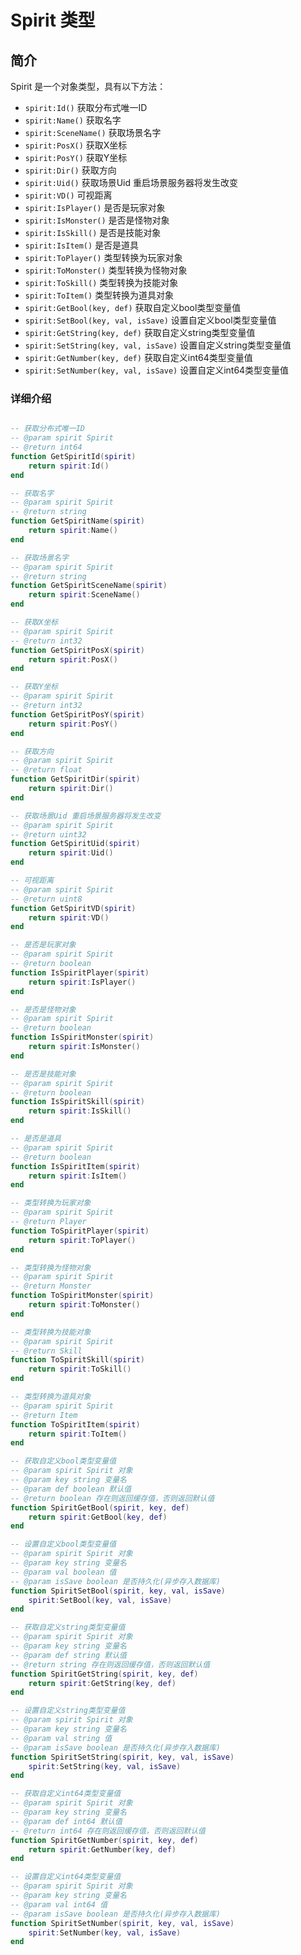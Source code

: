 

# Spirit 类型

## 简介
Spirit 是一个对象类型，具有以下方法：

- `spirit:Id()` 获取分布式唯一ID
- `spirit:Name()` 获取名字
- `spirit:SceneName()` 获取场景名字
- `spirit:PosX()` 获取X坐标
- `spirit:PosY()` 获取Y坐标
- `spirit:Dir()` 获取方向
- `spirit:Uid()` 获取场景Uid 重启场景服务器将发生改变
- `spirit:VD()` 可视距离
- `spirit:IsPlayer()` 是否是玩家对象
- `spirit:IsMonster()` 是否是怪物对象
- `spirit:IsSkill()` 是否是技能对象
- `spirit:IsItem()` 是否是道具
- `spirit:ToPlayer()` 类型转换为玩家对象
- `spirit:ToMonster()` 类型转换为怪物对象
- `spirit:ToSkill()` 类型转换为技能对象
- `spirit:ToItem()` 类型转换为道具对象
- `spirit:GetBool(key, def)` 获取自定义bool类型变量值
- `spirit:SetBool(key, val, isSave)` 设置自定义bool类型变量值
- `spirit:GetString(key, def)` 获取自定义string类型变量值
- `spirit:SetString(key, val, isSave)` 设置自定义string类型变量值
- `spirit:GetNumber(key, def)` 获取自定义int64类型变量值
- `spirit:SetNumber(key, val, isSave)` 设置自定义int64类型变量值

### 详细介绍
```lua

-- 获取分布式唯一ID
-- @param spirit Spirit
-- @return int64
function GetSpiritId(spirit)
    return spirit:Id()
end

-- 获取名字
-- @param spirit Spirit
-- @return string
function GetSpiritName(spirit)
    return spirit:Name()
end

-- 获取场景名字
-- @param spirit Spirit
-- @return string
function GetSpiritSceneName(spirit)
    return spirit:SceneName()
end

-- 获取X坐标
-- @param spirit Spirit
-- @return int32
function GetSpiritPosX(spirit)
    return spirit:PosX()
end

-- 获取Y坐标
-- @param spirit Spirit
-- @return int32
function GetSpiritPosY(spirit)
    return spirit:PosY()
end

-- 获取方向
-- @param spirit Spirit
-- @return float
function GetSpiritDir(spirit)
    return spirit:Dir()
end

-- 获取场景Uid 重启场景服务器将发生改变
-- @param spirit Spirit
-- @return uint32
function GetSpiritUid(spirit)
    return spirit:Uid()
end

-- 可视距离
-- @param spirit Spirit
-- @return uint8
function GetSpiritVD(spirit)
    return spirit:VD()
end

-- 是否是玩家对象
-- @param spirit Spirit
-- @return boolean
function IsSpiritPlayer(spirit)
    return spirit:IsPlayer()
end

-- 是否是怪物对象
-- @param spirit Spirit
-- @return boolean
function IsSpiritMonster(spirit)
    return spirit:IsMonster()
end

-- 是否是技能对象
-- @param spirit Spirit
-- @return boolean
function IsSpiritSkill(spirit)
    return spirit:IsSkill()
end

-- 是否是道具
-- @param spirit Spirit
-- @return boolean
function IsSpiritItem(spirit)
    return spirit:IsItem()
end

-- 类型转换为玩家对象
-- @param spirit Spirit
-- @return Player
function ToSpiritPlayer(spirit)
    return spirit:ToPlayer()
end

-- 类型转换为怪物对象
-- @param spirit Spirit
-- @return Monster
function ToSpiritMonster(spirit)
    return spirit:ToMonster()
end

-- 类型转换为技能对象
-- @param spirit Spirit
-- @return Skill
function ToSpiritSkill(spirit)
    return spirit:ToSkill()
end

-- 类型转换为道具对象
-- @param spirit Spirit
-- @return Item
function ToSpiritItem(spirit)
    return spirit:ToItem()
end

-- 获取自定义bool类型变量值
-- @param spirit Spirit 对象
-- @param key string 变量名
-- @param def boolean 默认值
-- @return boolean 存在则返回缓存值，否则返回默认值
function SpiritGetBool(spirit, key, def)
    return spirit:GetBool(key, def)
end

-- 设置自定义bool类型变量值
-- @param spirit Spirit 对象
-- @param key string 变量名
-- @param val boolean 值
-- @param isSave boolean 是否持久化(异步存入数据库)
function SpiritSetBool(spirit, key, val, isSave)
    spirit:SetBool(key, val, isSave)
end

-- 获取自定义string类型变量值
-- @param spirit Spirit 对象
-- @param key string 变量名
-- @param def string 默认值
-- @return string 存在则返回缓存值，否则返回默认值
function SpiritGetString(spirit, key, def)
    return spirit:GetString(key, def)
end

-- 设置自定义string类型变量值
-- @param spirit Spirit 对象
-- @param key string 变量名
-- @param val string 值
-- @param isSave boolean 是否持久化(异步存入数据库)
function SpiritSetString(spirit, key, val, isSave)
    spirit:SetString(key, val, isSave)
end

-- 获取自定义int64类型变量值
-- @param spirit Spirit 对象
-- @param key string 变量名
-- @param def int64 默认值
-- @return int64 存在则返回缓存值，否则返回默认值
function SpiritGetNumber(spirit, key, def)
    return spirit:GetNumber(key, def)
end

-- 设置自定义int64类型变量值
-- @param spirit Spirit 对象
-- @param key string 变量名
-- @param val int64 值
-- @param isSave boolean 是否持久化(异步存入数据库)
function SpiritSetNumber(spirit, key, val, isSave)
    spirit:SetNumber(key, val, isSave)
end




